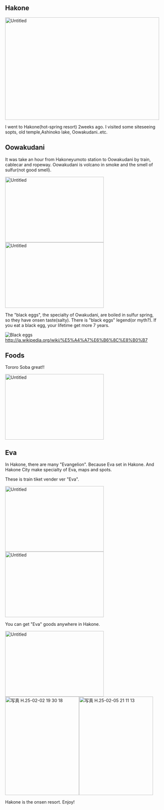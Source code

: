 ## Hakone 
<a href="http://www.flickr.com/photos/kyagyao/8464254607/" title="Untitled by kyagyao, on Flickr"><img src="http://farm9.staticflickr.com/8085/8464254607_e2834f8f2b.jpg" width="500" height="333" alt="Untitled"></a>

I went to Hakone(hot-spring resort) 2weeks ago.
I visited some siteseeing sopts, old temple,Ashinoko lake, Oowakudani..etc.


## Oowakudani
It was take an hour from Hakoneyumoto station to Oowakudani by train, cablecar and ropeway.
Oowakudani is volcano in smoke and the smell of sulfur(not good smell). 

<a href="http://www.flickr.com/photos/kyagyao/8464256289/" title="Untitled by kyagyao, on Flickr"><img src="http://farm9.staticflickr.com/8365/8464256289_1a444160ee_n.jpg" width="320" height="213" alt="Untitled"></a>
<a href="http://www.flickr.com/photos/kyagyao/8464255189/" title="Untitled by kyagyao, on Flickr"><img src="http://farm9.staticflickr.com/8093/8464255189_694f0befa4_n.jpg" width="320" height="213" alt="Untitled"></a>

The "black eggs", the specialty of Owakudani, are boiled in sulfur spring,  
so they have onsen taste(salty).
There is "black eggs" legend(or myth?). If you eat a black egg, your lifetime get more 7 years.

![Black eggs](http://ja.wikipedia.org/wiki/%E3%83%95%E3%82%A1%E3%82%A4%E3%83%AB:Hakone_black_egg_dsc05310.jpg "black eggs")
http://ja.wikipedia.org/wiki/%E5%A4%A7%E6%B6%8C%E8%B0%B7

## Foods
Tororo Soba great!!

<a href="http://www.flickr.com/photos/kyagyao/8465345766/" title="Untitled by kyagyao, on Flickr"><img src="http://farm9.staticflickr.com/8226/8465345766_04cbf546fe_n.jpg" width="320" height="213" alt="Untitled"></a>


## Eva
In Hakone, there are many "Evangelion". 
Because Eva set in Hakone. And Hakone City make specialty of Eva, maps and spots. 

These is train tiket vender ver "Eva".

<a href="http://www.flickr.com/photos/kyagyao/8464251169/" title="Untitled by kyagyao, on Flickr"><img src="http://farm9.staticflickr.com/8094/8464251169_6df9dcac1e_n.jpg" width="320" height="213" alt="Untitled"></a><a href="http://www.flickr.com/photos/kyagyao/8464251899/" title="Untitled by kyagyao, on Flickr"><img src="http://farm9.staticflickr.com/8382/8464251899_45c013cfc3_n.jpg" width="320" height="213" alt="Untitled"></a>

You can get "Eva" goods anywhere in Hakone.

<a href="http://www.flickr.com/photos/kyagyao/8465344448/" title="Untitled by kyagyao, on Flickr"><img src="http://farm9.staticflickr.com/8105/8465344448_30f7154fb8_n.jpg" width="320" height="213" alt="Untitled"></a><a href="http://www.flickr.com/photos/kyagyao/8472839886/" title="写真 H.25-02-02 19 30 18 by kyagyao, on Flickr"><img src="http://farm9.staticflickr.com/8248/8472839886_f24b941771_n.jpg" width="240" height="320" alt="写真 H.25-02-02 19 30 18"></a><a href="http://www.flickr.com/photos/kyagyao/8472839626/" title="写真 H.25-02-05 21 11 13 by kyagyao, on Flickr"><img src="http://farm9.staticflickr.com/8530/8472839626_dc9f1c19af_n.jpg" width="240" height="320" alt="写真 H.25-02-05 21 11 13"></a>

Hakone is the onsen resort. Enjoy!
